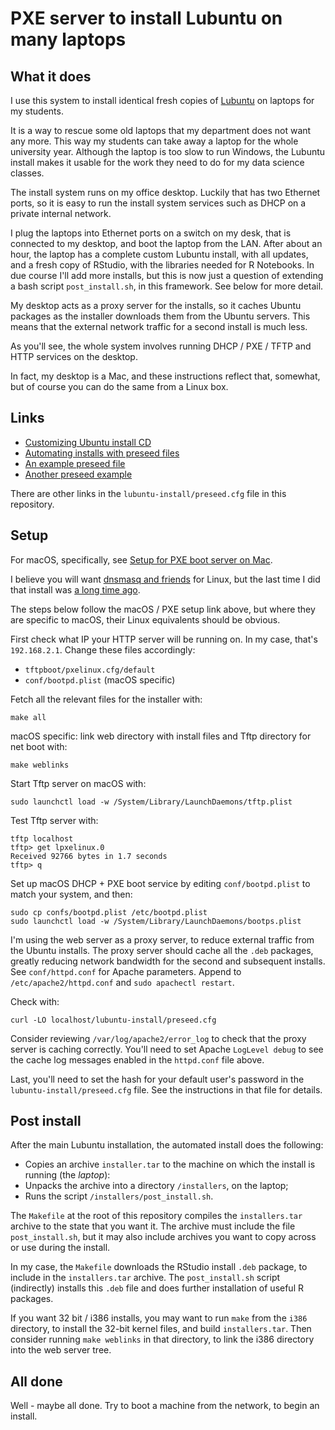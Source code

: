 # PXE server to install Lubuntu on many laptops

## What it does

I use this system to install identical fresh copies of
[Lubuntu](https://lubuntu.me/) on laptops for my students.

It is a way to rescue some old laptops that my department does not want any
more. This way my students can take away a laptop for the whole university
year.  Although the laptop is too slow to run Windows, the Lubuntu install
makes it usable for the work they need to do for my data science classes.

The install system runs on my office desktop. Luckily that has two Ethernet
ports, so it is easy to run the install system services such as DHCP on
a private internal network.

I plug the laptops into Ethernet ports on a switch on my desk, that is
connected to my desktop, and boot the laptop from the LAN.  After about an
hour, the laptop has a complete custom Lubuntu install, with all updates, and
a fresh copy of RStudio, with the libraries needed for R Notebooks.  In due
course I'll add more installs, but this is now just a question of extending
a bash script `post_install.sh`, in this framework.  See below for more detail.

My desktop acts as a proxy server for the installs, so it caches Ubuntu
packages as the installer downloads them from the Ubuntu servers.  This means
that the external network traffic for a second install is much less.

As you'll see, the whole system involves running DHCP / PXE / TFTP and HTTP
services on the desktop.

In fact, my desktop is a Mac, and these instructions reflect that, somewhat,
but of course you can do the same from a Linux box.

## Links

* [Customizing Ubuntu install
  CD](https://help.ubuntu.com/community/InstallCDCustomization)
* [Automating installs with preseed
  files](https://help.ubuntu.com/lts/installation-guide/amd64/apb.html)
* [An example preseed
  file](https://github.com/core-process/linux-unattended-installation/blob/master/ubuntu/18.04/custom/preseed.cfg)
* [Another preseed
  example](https://f-o.org.uk/2017/automating-debian-installation-using-preseeding.html)

There are other links in the `lubuntu-install/preseed.cfg` file in this
repository.

## Setup

For macOS, specifically, see [Setup for PXE boot server on
Mac](http://hints.macworld.com/article.php?story=20130625164022823).

I believe you will want [dnsmasq and
friends](https://blogging.dragon.org.uk/howto-setup-a-pxe-server-with-dnsmasq/)
for Linux, but the last time I did that install was [a long time
ago](https://web.archive.org/web/20050404192431/http://dynevor.hopto.org:80/linuxiste/10p1/x40_mandrake_10p1.html#tocref10).

The steps below follow the macOS / PXE setup link above, but where they are
specific to macOS, their Linux equivalents should be obvious.

First check what IP your HTTP server will be running on.  In my case, that's
`192.168.2.1`.  Change these files accordingly:

* `tftpboot/pxelinux.cfg/default`
* `conf/bootpd.plist` (macOS specific)

Fetch all the relevant files for the installer with:

```
make all
```

macOS specific: link web directory with install files and Tftp directory for net boot with:

```
make weblinks
```

Start Tftp server on macOS with:

```
sudo launchctl load -w /System/Library/LaunchDaemons/tftp.plist
```

Test Tftp server with:

```
tftp localhost
tftp> get lpxelinux.0
Received 92766 bytes in 1.7 seconds
tftp> q
```

Set up macOS DHCP + PXE boot service by editing `conf/bootpd.plist` to match
your system, and then:

```
sudo cp confs/bootpd.plist /etc/bootpd.plist
sudo launchctl load -w /System/Library/LaunchDaemons/bootps.plist
```

I'm using the web server as a proxy server, to reduce external traffic from the
Ubuntu installs.  The proxy server should cache all the `.deb` packages,
greatly reducing network bandwidth for the second and subsequent installs. See
`conf/httpd.conf` for Apache parameters.  Append to `/etc/apache2/httpd.conf`
and `sudo apachectl restart`.

Check with:

```
curl -LO localhost/lubuntu-install/preseed.cfg
```

Consider reviewing `/var/log/apache2/error_log` to check that the proxy server
is caching correctly.  You'll need to set Apache `LogLevel debug` to see the
cache log messages enabled in the `httpd.conf` file above.

Last, you'll need to set the hash for your default user's password in the
`lubuntu-install/preseed.cfg` file.  See the instructions in that file for details.

## Post install

After the main Lubuntu installation, the automated install does the following:

* Copies an archive `installer.tar` to the machine on which the install is
  running (the *laptop*):
* Unpacks the archive into a directory `/installers`, on the laptop;
* Runs the script `/installers/post_install.sh`.

The `Makefile` at the root of this repository compiles the `installers.tar`
archive to the state that you want it.   The archive must include the file
`post_install.sh`, but it may also include archives you want to copy across or
use during the install.

In my case, the `Makefile` downloads the RStudio install `.deb` package, to
include in the `installers.tar` archive.  The `post_install.sh` script
(indirectly) installs this `.deb` file and does further installation of useful
R packages.

If you want 32 bit / i386 installs, you may want to run `make` from the `i386`
directory, to install the 32-bit kernel files, and build `installers.tar`.
Then consider running `make weblinks` in that directory, to link the i386
directory into the web server tree.

## All done

Well - maybe all done.  Try to boot a machine from the network, to begin an
install.
